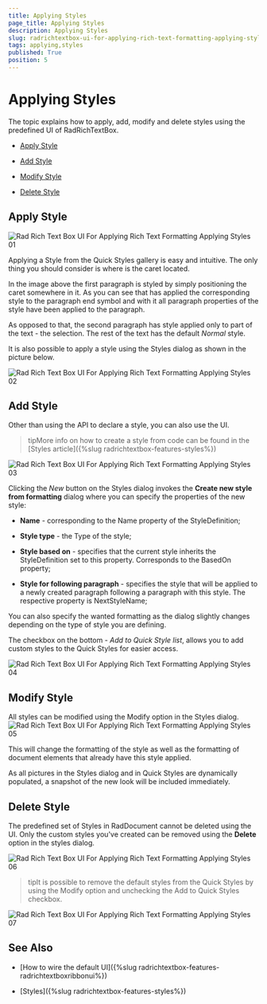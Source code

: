 ```yaml
---
title: Applying Styles
page_title: Applying Styles
description: Applying Styles
slug: radrichtextbox-ui-for-applying-rich-text-formatting-applying-styles
tags: applying,styles
published: True
position: 5
---
```


# Applying Styles



The topic explains how to apply, add, modify and delete styles using the predefined UI of RadRichTextBox.

* [Apply Style](#apply-style)

* [Add Style](#add-style)

* [Modify Style](#modify-style)

* [Delete Style](#delete-style)

## Apply Style

![Rad Rich Text Box UI For Applying Rich Text Formatting Applying Styles 01](images/RadRichTextBox_UI_For_Applying_Rich_Text_Formatting_Applying_Styles_01.png)

Applying a Style from the Quick Styles gallery is easy and intuitive. The only thing you should consider is where is the caret located.
        

In the image above the first paragraph is styled by simply positioning the caret somewhere in it. As you can see that has applied the corresponding style to the paragraph end symbol and with it all paragraph properties of the style have been applied to the paragraph.
        

As opposed to that, the second paragraph has style applied only to part of the text - the selection. The rest of the text has the default *Normal* style.
        

It is also possible to apply a style using the Styles dialog as shown in the picture below.

![Rad Rich Text Box UI For Applying Rich Text Formatting Applying Styles 02](images/RadRichTextBox_UI_For_Applying_Rich_Text_Formatting_Applying_Styles_02.png)

## Add Style

Other than using the API to declare a style, you can also use the UI.

>tipMore info on how to create a style from code can be found in the [Styles article]({%slug radrichtextbox-features-styles%})

![Rad Rich Text Box UI For Applying Rich Text Formatting Applying Styles 03](images/RadRichTextBox_UI_For_Applying_Rich_Text_Formatting_Applying_Styles_03.png)

Clicking the *New* button on the Styles dialog invokes the __Create new style from formatting__ dialog where you can specify the properties of the new style:
        

* __Name__ - corresponding to the Name property of the StyleDefinition;
            

* __Style type__ - the Type of the style;
            

* __Style based on__ - specifies that the current style inherits the StyleDefinition set to this property. Corresponds to the BasedOn property;
            

* __Style for following paragraph__ - specifies the style that will be applied to a newly created paragraph following a paragraph with this style. The respective property is NextStyleName;
            

You can also specify the wanted formatting as the dialog slightly changes depending on the type of style you are defining.

The checkbox on the bottom - *Add to Quick Style list*, allows you to add custom styles to the Quick Styles for easier access.
       
![Rad Rich Text Box UI For Applying Rich Text Formatting Applying Styles 04](images/RadRichTextBox_UI_For_Applying_Rich_Text_Formatting_Applying_Styles_04.png)

## Modify Style

All styles can be modified using the Modify option in the Styles dialog.![Rad Rich Text Box UI For Applying Rich Text Formatting Applying Styles 05](images/RadRichTextBox_UI_For_Applying_Rich_Text_Formatting_Applying_Styles_05.png)

This will change the formatting of the style as well as the formatting of document elements that already have this style applied.

As all pictures in the Styles dialog and in Quick Styles are dynamically populated, a snapshot of the new look will be included immediately.

## Delete Style

The predefined set of Styles in RadDocument cannot be deleted using the UI. Only the custom styles you've created can be removed using the __Delete__ option in the styles dialog.
        
![Rad Rich Text Box UI For Applying Rich Text Formatting Applying Styles 06](images/RadRichTextBox_UI_For_Applying_Rich_Text_Formatting_Applying_Styles_06.png)

>tipIt is possible to remove the default styles from the Quick Styles by using the Modify option and unchecking the Add to Quick Styles checkbox.

![Rad Rich Text Box UI For Applying Rich Text Formatting Applying Styles 07](images/RadRichTextBox_UI_For_Applying_Rich_Text_Formatting_Applying_Styles_07.png)

## See Also

 * [How to wire the default UI]({%slug radrichtextbox-features-radrichtextboxribbonui%})

 * [Styles]({%slug radrichtextbox-features-styles%})
